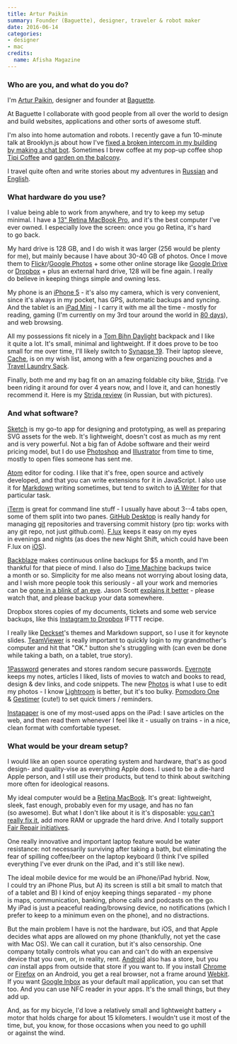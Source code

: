 ```yaml
---
title: Artur Paikin
summary: Founder (Baguette), designer, traveler & robot maker
date: 2016-06-14
categories:
- designer
- mac
credits:
  name: Afisha Magazine
---
```


### Who are you, and what do you do?

I'm [Artur Paikin](http://arturpaikin.com "Artur's website."), designer and founder at [Baguette](http://unebaguette.com/ "Artur's creative studio.").

At Baguette I collaborate with good people from all over the world to design and build websites, applications and other sorts of awesome stuff.

I'm also into home automation and robots. I recently gave a fun 10-minute talk at Brooklyn.js about how I've [fixed a broken intercom in my building by making a chat bot](https://www.youtube.com/watch?v=CvorlYi4L_c "Artur's talk on making a chat bot."). Sometimes I brew coffee at my pop-up coffee shop [Tipi Coffee](http://fb.com/thetipicoffee "Artur's pop-up coffee shop.") and [garden on the balcony](https://www.instagram.com/p/4_6LO8ySVL/ "An Instagram photo of Artur's balcony garden.").

I travel quite often and write stories about my adventures in [Russian](http://arturpaikin.com/ru/blog/ "Artur's weblog (in Russian).") and [English](http://arturpaikin.com/en/blog/ "Artur's weblog (in English).").

### What hardware do you use?

I value being able to work from anywhere, and try to keep my setup minimal. I have a [13" Retina MacBook Pro][macbook-pro], and it's the best computer I've ever owned. I especially love the screen: once you go Retina, it's hard to go back.

My hard drive is 128 GB, and I do wish it was larger (256 would be plenty for me), but mainly because I have about 30-40 GB of photos. Once I move them to [Flickr][]/[Google Photos][google-photos] + some other online storage like [Google Drive][google-drive] or [Dropbox][] + plus an external hard drive, 128 will be fine again. I really do believe in keeping things simple and owning less.

My phone is an [iPhone 5][iphone-5] - it's also my camera, which is very convenient, since it's always in my pocket, has GPS, automatic backups and syncing. And the tablet is an [iPad Mini][ipad-mini-2] - I carry it with me all the time - mostly for reading, gaming (I'm currently on my 3rd tour around the world in [80 days][80-days-ios]), and web browsing.

All my possessions fit nicely in a [Tom Bihn Daylight][daylight] backpack and I like it quite a lot. It's small, minimal and lightweight. If it does prove to be too small for me over time, I'll likely switch to [Synapse 19][synapse-19]. Their laptop sleeve, [Cache][], is on my wish list, among with a few organizing pouches and a [Travel Laundry Sack][travel-laundry-stuff-sack].

Finally, both me and my bag fit on an amazing foldable city bike, [Strida][lt]. I've been riding it around for over 4 years now, and I love it, and can honestly recommend it. Here is my [Strida review](http://arturpaikin.com/ru/strida/ "Artur's Stride LT review (in Russian).") (in Russian, but with pictures).

### And what software?

[Sketch][] is my go-to app for designing and prototyping, as well as preparing SVG assets for the web. It's lightweight, doesn't cost as much as my rent and is very powerful. Not a big fan of Adobe software and their weird pricing model, but I do use [Photoshop][] and [Illustrator][] from time to time, mostly to open files someone has sent me.

[Atom][] editor for coding. I like that it's free, open source and actively developed, and that you can write extensions for it in JavaScript. I also use it for [Markdown][] writing sometimes, but tend to switch to [iA Writer][ia-writer] for that particular task.

[iTerm][iterm2] is great for command line stuff - I usually have about 3--4 tabs open, some of them split into two panes. [GitHub Desktop][github-mac] is really handy for managing [git][] repositories and traversing commit history (pro tip: works with any git repo, not just github.com). [F.lux][] keeps it easy on my eyes in evenings and nights (as does the new Night Shift, which could have been F.lux on [iOS][]).

[Backblaze][] makes continuous online backups for $5 a month, and I'm thankful for that piece of mind. I also do [Time Machine][time-machine] backups twice a month or so. Simplicity for me also means not worrying about losing data, and I wish more people took this seriously - all your work and memories can be [gone in a blink of an eye](https://www.youtube.com/watch?v=lTT-v7bwJsI "A YouTube video of the Backblaze backup song."). Jason Scott [explains it better](https://vimeo.com/96634067 "Jason Scott's Vimeo video about the Archive Team.") - please watch that, and please backup your data somewhere.

Dropbox stores copies of my documents, tickets and some web service backups, like this [Instagram to Dropbox](https://ifttt.com/recipes/25679-save-your-new-instagram-photos-to-dropbox "An IFTTT recipe for copying Instagram photos to Dropbox.") IFTTT recipe.

I really like [Deckset][]'s themes and Markdown support, so I use it for keynote slides. [TeamViewer][] is really important to quickly login to my grandmother's computer and hit that "OK." button she's struggling with (can even be done while taking a bath, on a tablet, true story).

[1Password][] generates and stores random secure passwords. [Evernote][] keeps my notes, articles I liked, lists of movies to watch and books to read, design & dev links, and code snippets. The new [Photos][] is what I use to edit my photos - I know [Lightroom][] is better, but it's too bulky. [Pomodoro One][pomodoro-one] & [Gestimer][] (cute!) to set quick timers / reminders.

[Instapaper][] is one of my most-used apps on the iPad: I save articles on the web, and then read them whenever I feel like it - usually on trains - in a nice, clean format with comfortable typeset.

### What would be your dream setup?

I would like an open source operating system and hardware, that's as good design- and quality-vise as everything Apple does. I used to be a die-hard Apple person, and I still use their products, but tend to think about switching more often for ideological reasons.

My ideal computer would be a [Retina MacBook][macbook.2]. It's great: lightweight, sleek, fast enough, probably even for my usage, and has no fan (so awesome). But what I don't like about it is it's disposable: [you can't really fix it](https://www.ifixit.com/Teardown/Retina+Macbook+2015+Teardown/39841 "iFixit's teardown article for the Retina Macbook (2015)."), add more RAM or upgrade the hard drive. And I totally support [Fair Repair initiatives](http://ifixit.org/right "iFixit's consumers' bill of rights.").

One really innovative and important laptop feature would be water resistance: not necessarily surviving after taking a bath, but eliminating the fear of spilling coffee/beer on the laptop keyboard (I think I've spilled everything I've ever drunk on the iPad, and it's still like new).

The ideal mobile device for me would be an iPhone/iPad hybrid. Now, I could try an iPhone Plus, but A) its screen is still a bit small to match that of a tablet and B) I kind of enjoy keeping things separated - my phone is maps, communication, banking, phone calls and podcasts on the go. My iPad is just a peaceful reading/browsing device, no notifications (which I prefer to keep to a minimum even on the phone), and no distractions.

But the main problem I have is not the hardware, but iOS, and that Apple decides what apps are allowed on my phone (thankfully, not yet the case with Mac OS). We can call it curation, but it's also censorship. One company totally controls what you can and can't do with an expensive device that you own, or, in reality, rent. [Android][] also has a store, but you *can* install apps from outside that store if you want to. If you install [Chrome][chrome-android] or [Firefox][firefox-android] on an Android, you get a real browser, not a frame around [Webkit][]. If you want [Google Inbox][google-inbox-android] as your default mail application, you can set that too. And you can use NFC reader in your apps. It's the small things, but they add up.

And, as for my bicycle, I'd love a relatively small and lightweight battery + motor that holds charge for about 15 kilometers. I wouldn't use it most of the time, but, you know, for those occasions when you need to go uphill or against the wind.

[1password]: https://1password.com "Password management software for Mac OS X."
[80-days-ios]: https://www.inklestudios.com/80days/ "A steampunk game about travelling the world."
[android]: https://developers.google.com/android/?csw=1 "A mobile phone platform."
[atom]: https://github.blog/2022-06-08-sunsetting-atom/ "A text editor based on web technology."
[backblaze]: http://web.archive.org/web/20230716083556/https://www.backblaze.com/cloud-backup.html "Online backup."
[cache]: https://www.tombihn.com/products/cache "A laptop sleeve."
[chrome-android]: https://www.google.com/intl/en/chrome/ "A web browser."
[daylight]: https://www.tombihn.com/products/daylight-backpack "A backpack."
[deckset]: https://www.deckset.com/ "A Mac tool for turning Markdown files into slides."
[dropbox]: https://www.dropbox.com/ "Online syncing and storage."
[evernote]: https://evernote.com/ "Online software for capturing notes."
[f.lux]: https://justgetflux.com/ "A tool to make the colour of your screen adapt to the current time of day."
[firefox-android]: https://play.google.com/store/apps/details?id=org.mozilla.firefox "A web browser for Android."
[flickr]: https://www.flickr.com/ "A photo sharing website."
[gestimer]: https://maddin.io/gestimer/ "A reminder app for the Mac."
[git]: https://git-scm.com/ "A version control system."
[github-mac]: https://desktop.github.com/ "A client for the versioning control service."
[google-drive]: http://web.archive.org/web/20220127131904/https://accounts.google.com/ServiceLogin?service=wise "A cloud storage service."
[google-inbox-android]: http://web.archive.org/web/20190119195517/https://play.google.com/store/apps/details?id=com.google.android.apps.inbox "A smart email client."
[google-photos]: https://www.google.com/photos/about/ "A photo sharing service."
[ia-writer]: https://ia.net/topics/ia-writer-for-mac "A full-screen writing tool for the Mac."
[illustrator]: https://www.adobe.com/products/illustrator.html "A vector graphics editor."
[instapaper]: http://web.archive.org/web/20221226091924/https://www.instapaper.com/ "A web tool for saving pages to read later."
[ios]: https://www.apple.com/ios/ios-16/ "A mobile operating system."
[ipad-mini-2]: https://en.wikipedia.org/wiki/IPad_Mini_(2nd_generation) "A 7.9 inch tablet device with a Retina screen."
[iphone-5]: https://en.wikipedia.org/wiki/IPhone_5 "A smartphone."
[iterm2]: https://iterm2.com/ "An alternative terminal application for Mac OS X."
[lightroom]: https://www.adobe.com/products/photoshop-lightroom.html "Photo management and editing software."
[lt]: http://www.strida.com/product/strida-lt/ "A foldable bicycle."
[macbook-pro]: https://www.apple.com/macbook-pro/ "A laptop."
[macbook.2]: https://en.wikipedia.org/wiki/MacBook_(2015_version) "A very thin 12 inch laptop."
[markdown]: https://daringfireball.net/projects/markdown/ "An email-like format for marking up text."
[photos]: https://www.apple.com/macos/photos/ "A photo editor for Mac OS X."
[photoshop]: https://www.adobe.com/products/photoshop.html "A bitmap image editor."
[pomodoro-one]: https://apps.apple.com/us/app/pomodoro-one/id907364780 "A Mac Pomodoro timer."
[sketch]: https://www.sketch.com/ "A vector drawing application for Mac OS X."
[synapse-19]: https://www.tombihn.com/products/synapse-19?variant=17391763143 "A backpack."
[teamviewer]: https://www.teamviewer.com/en/ "Remote access software."
[time-machine]: https://en.wikipedia.org/wiki/Time_Machine_(Mac_OS) "Backup software for the masses, included with Mac OS X 10.5."
[travel-laundry-stuff-sack]: https://www.tombihn.com/collections/travel-bags/products/travel-laundry-stuff-sack "A sack for storing clean and dirty laundry while travelling."
[webkit]: http://web.archive.org/web/20230803223214/https://webkit.org/build-archives/ "A nightly build of Webkit."
